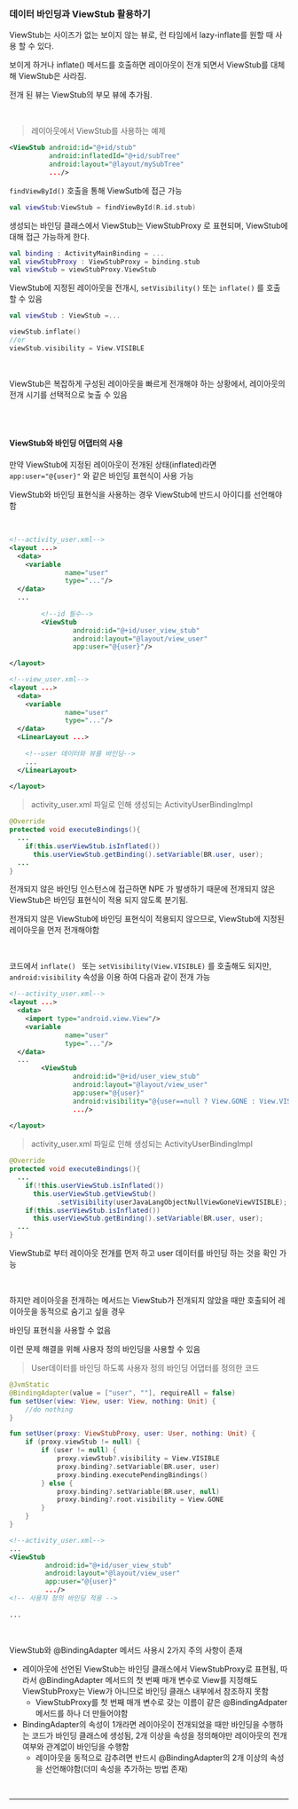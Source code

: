 ### **데이터 바인딩과 ViewStub 활용하기**

ViewStub는 사이즈가 없는 보이지 않는 뷰로, 런 타임에서 lazy-inflate를 원할 때 사용 할 수 있다.

보이게 하거나 inflate() 메서드를 호출하면 레이아웃이 전개 되면서 ViewStub를 대체해 ViewStub은 사라짐.

전개 된 뷰는 ViewStub의 부모 뷰에 추가됨.

<br>

> 레이아웃에서 ViewStub를 사용하는 예제

```xml
<ViewStub android:id="@+id/stub"
          android:inflatedId="@+id/subTree"
          android:layout="@layout/mySubTree"
          .../>
```

`findViewById()` 호출을 통해 ViewSutb에 접근 가능

```kotlin
val viewStub:ViewStub = findViewById(R.id.stub)
```

생성되는 바인딩 클래스에서 ViewStub는 ViewStubProxy 로 표현되며, ViewStub에 대해 접근 가능하게 한다.

```kotlin
val binding : ActivityMainBinding = ...
val viewStubProxy : ViewStubProxy = binding.stub
val viewStub = viewStubProxy.ViewStub
```

ViewStub에 지정된 레이아웃을 전개시, `setVisibility()` 또는 `inflate()` 를 호출 할 수 있음

```kotlin
val viewStub : ViewStub =...

viewStub.inflate()
//or
viewStub.visibility = View.VISIBLE
```

<br>

ViewStub은 복잡하게 구성된 레이아웃을 빠르게 전개해야 하는 상황에서, 레이아웃의 전개 시기를 선택적으로 늦출 수 있음

<br>

<br>

#### **ViewStub와 바인딩 어댑터의 사용**

만약 ViewStub에 지정된 레이아웃이 전개된 상태(inflated)라면 `app:user="@{user}"` 와 같은 바인딩 표현식이 사용 가능

ViewStub와 바인딩 표현식을 사용하는 경우 ViewStub에 반드시 아이디를 선언해야함

<br>

```xml
<!--activity_user.xml-->
<layout ...>
  <data>
    <variable
              name="user"
              type="..."/>
  </data>
  ...
  
  		<!--id 필수-->
  		<ViewStub
                android:id="@+id/user_view_stub"
                android:layout="@layout/view_user"
                app:user="@{user}"/>
  
</layout>
```

```xml
<!--view_user.xml-->
<layout ...>
  <data>
    <variable
              name="user"
              type="..."/>
  </data>
  <LinearLayout ...>
    
    <!--user 데이터와 뷰를 바인딩-->
    ...
  </LinearLayout>
  
</layout>
```

> activity_user.xml 파일로 인해 생성되는 ActivityUserBindingImpl

```java
@Override
protected void executeBindings(){
  ...
    if(this.userViewStub.isInflated())
      this.userViewStub.getBinding().setVariable(BR.user, user);
  ...
}
```

전개되지 않은 바인딩 인스턴스에 접근하면 NPE 가 발생하기 때문에 전개되지 않은 ViewStub은 바인딩 표현식이 적용 되지 않도록 분기됨. 

전개되지 않은 ViewStub에 바인딩 표현식이 적용되지 않으므로, ViewStub에 지정된 레이아웃을 먼저 전개해야함

<br>

코드에서 `inflate() ` 또는 `setVisibility(View.VISIBLE)` 를 호출해도 되지만, `android:visibility` 속성을 이용 하여 다음과 같이 전개 가능

```xml
<!--activity_user.xml-->
<layout ...>
  <data>
    <import type="android.view.View"/>
    <variable
              name="user"
              type="..."/>
  </data>
  ...
  		<ViewStub
                android:id="@+id/user_view_stub"
                android:layout="@layout/view_user"
                app:user="@{user}"
                android:visibility="@{user==null ? View.GONE : View.VISIBLE}"
                .../>
  
</layout>
```

> activity_user.xml 파일로 인해 생성되는 ActivityUserBindingImpl

```java
@Override
protected void executeBindings(){
  ...
    if(!this.userViewStub.isInflated())
      this.userViewStub.getViewStub()
      		.setVisibility(userJavaLangObjectNullViewGoneViewVISIBLE);
    if(this.userViewStub.isInflated())
      this.userViewStub.getBinding().setVariable(BR.user, user);
  ...
}
```

ViewStub로 부터 레이아웃 전개를 먼저 하고 user 데이터를 바인딩 하는 것을 확인 가능

<br>

하지만 레이아웃을 전개하는 메서드는 ViewStub가 전개되지 않았을 때만 호출되어 레이아웃을 동적으로 숨기고 싶을 경우

바인딩 표현식을 사용할 수 없음

이런 문제 해결을 위해 사용자 정의 바인딩을 사용할 수 있음

> User데이터를 바인딩 하도록 사용자 정의 바인딩 어댑터를 정의한 코드

```kotlin
@JvmStatic
@BindingAdapter(value = ["user", ""], requireAll = false)
fun setUser(view: View, user: View, nothing: Unit) {
    //do nothing
}

fun setUser(proxy: ViewStubProxy, user: User, nothing: Unit) {
    if (proxy.viewStub != null) {
        if (user != null) {
            proxy.viewStub?.visibility = View.VISIBLE
            proxy.binding?.setVariable(BR.user, user)
            proxy.binding.executePendingBindings()
        } else {
            proxy.binding?.setVariable(BR.user, null)
            proxy.binding?.root.visibility = View.GONE
        }
    }
}
```

```xml
<!--activity_user.xml-->
...
<ViewStub
       	 android:id="@+id/user_view_stub"
         android:layout="@layout/view_user"
         app:user="@{user}"
         .../>
<!-- 사용자 정의 바인딩 적용 -->
  
...
```

<br>

ViewStub와 @BindingAdapter 메서드 사용시 2가지 주의 사항이 존재

- 레이아웃에 선언된 ViewStub는 바인딩 클래스에서 ViewStubProxy로 표현됨, 따라서 @BindingAdapter 메서드의 첫 번째 매개 변수로 View를 지정해도 ViewStubProxy는 View가 아니므로 바인딩 클래스 내부에서 참조하지 못함
  - ViewStubProxy를 첫 번째 매개 변수로 갖는 이름이 같은 @BindingAdpater 메서드를 하나 더 만들어야함
- BindingAdapter의 속성이 1개라면 레이아웃이 전개되었을 때만 바인딩을 수행하는 코드가 바인딩 클래스에 생성됨, 2개 이상을 속성을 정의해야만 레이아웃의 전개 여부와 관계없이 바인딩을 수행함
  - 레이아웃을 동적으로 감추려면 반드시 @BindingAdapter의 2개 이상의 속성을 선언해야함(더미 속성을 추가하는 방법 존재)

<br>

---

